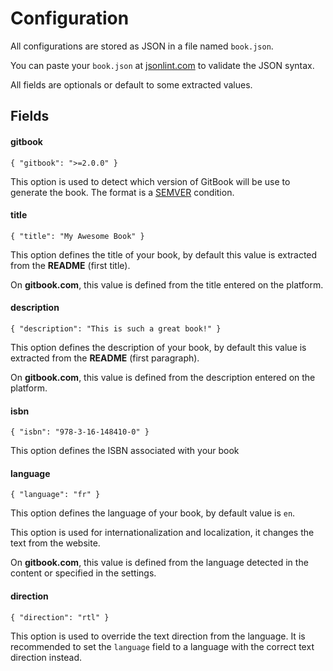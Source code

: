# Configuration

All configurations are stored as JSON in a file named `book.json`.

You can paste your `book.json` at [jsonlint.com](http://jsonlint.com) to validate the JSON syntax.

All fields are optionals or default to some extracted values.


## Fields

#### gitbook

```
{ "gitbook": ">=2.0.0" }
```

This option is used to detect which version of GitBook will be use to generate the book.
The format is a [SEMVER](http://semver.org) condition.

#### title

```
{ "title": "My Awesome Book" }
```

This option defines the title of your book, by default this value is extracted from the **README** (first title).

On **gitbook.com**, this value is defined from the title entered on the platform.

#### description

```
{ "description": "This is such a great book!" }
```

This option defines the description of your book, by default this value is extracted from the **README** (first paragraph).

On **gitbook.com**, this value is defined from the description entered on the platform.

#### isbn

```
{ "isbn": "978-3-16-148410-0" }
```

This option defines the ISBN associated with your book 

#### language

```
{ "language": "fr" }
```

This option defines the language of your book, by default value is `en`.

This option is used for internationalization and localization, it changes the text from the website.

On **gitbook.com**, this value is defined from the language detected in the content or specified in the settings.

#### direction

```
{ "direction": "rtl" }
```

This option is used to override the text direction from the language.
It is recommended to set the `language` field to a language with the correct text direction instead.

